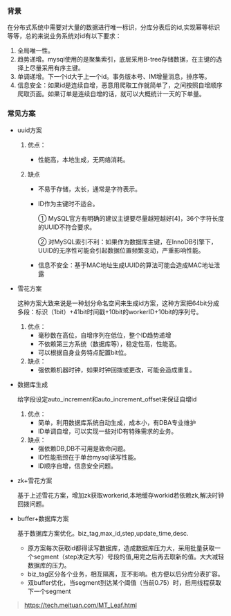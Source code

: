 ### 背景

​	在分布式系统中需要对大量的数据进行唯一标识，分库分表后的id,实现幂等标识等等，总的来说业务系统对id有以下要求：

1. 全局唯一性。
2. 趋势递增。mysql使用的是聚集索引，底层采用B-tree存储数据，在主键的选择上尽量采用有序主键。
3. 单调递增。下一个id大于上一个id。事务版本号、IM增量消息，排序等。
4. 信息安全：如果id是连续自增，恶意用爬取工作就简单了，之间按照自增顺序爬取页面。如果订单是连续自增的话，就可以大概统计一天的下单量。

### 常见方案

- uuid方案

  1. 优点：

     * 性能高，本地生成，无网络消耗。

  2. 缺点

     * 不易于存储，太长，通常是字符表示。

     * ID作为主键时不适合。

       ① MySQL官方有明确的建议主键要尽量越短越好[4]，36个字符长度的UUID不符合要求。

       ② 对MySQL索引不利：如果作为数据库主键，在InnoDB引擎下，UUID的无序性可能会引起数据位置频繁变动，严重影响性能。  

     * 信息不安全：基于MAC地址生成UUID的算法可能会造成MAC地址泄露 

- 雪花方案

  这种方案大致来说是一种划分命名空间来生成id方案，这种方案把64bit分成多段：标识（1bit）+41bit时间戳+10bit的workerID+10bit的序列号。

  1. 优点：
     - 毫秒数在高位，自增序列在低位，整个ID趋势递增
     - 不依赖第三方系统（数据库等），稳定性高，性能高。
     - 可以根据自身业务特点配置bit位。
  2. 缺点：
     * 强依赖机器时钟，如果时钟回拨或更改，可能会造成重复。

- 数据库生成

  给字段设定auto_increment和auto_increment_offset来保证自增id

  1. 优点：
     * 简单，利用数据库系统自动生成，成本小，有DBA专业维护
     * ID单调自增，可以实现一些对ID有特殊需求的业务。
  2. 缺点：
     * 强依赖DB,DB不可用是致命问题。
     * ID性能瓶颈在于单台mysql读写性能。
     * ID顺序自增，信息安全问题。

- zk+雪花方案

  基于上述雪花方案，增加zk获取workerid,本地缓存workid若依赖zk,解决时钟回拨问题。

- buffer+数据库方案

  基于数据库方案优化。biz_tag,max_id,step,update_time,desc.

  - 原方案每次获取id都得读写数据库，造成数据库压力大，采用批量获取一个segment（step决定大写）号段的值,用完之后再去取新的值。大大减轻数据库的压力。
  - biz_tag区分各个业务，相互隔离，互不影响。也方便以后分库分表扩容。
  - 双buffer优化，当segment到达某个阈值（当前0.75）时，启用线程获取下一个segment



> https://tech.meituan.com/MT_Leaf.html

